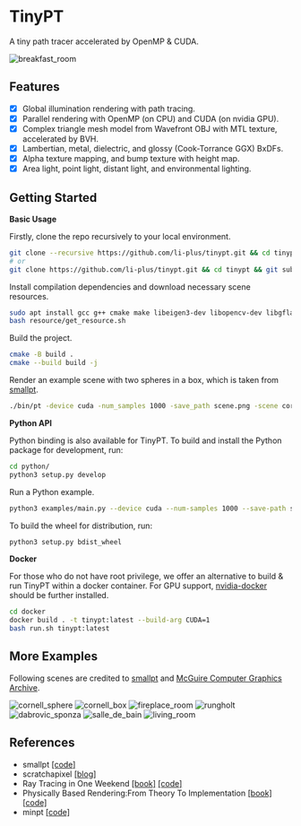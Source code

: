 # TinyPT

A tiny path tracer accelerated by OpenMP & CUDA.

![breakfast_room](docs/fig/breakfast_room.png)

## Features

* [x] Global illumination rendering with path tracing.
* [x] Parallel rendering with OpenMP (on CPU) and CUDA (on nvidia GPU).
* [x] Complex triangle mesh model from Wavefront OBJ with MTL texture, accelerated by BVH.
* [x] Lambertian, metal, dielectric, and glossy (Cook-Torrance GGX) BxDFs.
* [x] Alpha texture mapping, and bump texture with height map.
* [x] Area light, point light, distant light, and environmental lighting.

## Getting Started

**Basic Usage**

Firstly, clone the repo recursively to your local environment.

```sh
git clone --recursive https://github.com/li-plus/tinypt.git && cd tinypt
# or
git clone https://github.com/li-plus/tinypt.git && cd tinypt && git submodule update --init
```

Install compilation dependencies and download necessary scene resources.

```sh
sudo apt install gcc g++ cmake make libeigen3-dev libopencv-dev libgflags-dev libgoogle-glog-dev python3-dev python3-pip
bash resource/get_resource.sh
```

Build the project.

```sh
cmake -B build .
cmake --build build -j
```

Render an example scene with two spheres in a box, which is taken from [smallpt](https://www.kevinbeason.com/smallpt/).

```sh
./bin/pt -device cuda -num_samples 1000 -save_path scene.png -scene cornell_sphere
```

**Python API**

Python binding is also available for TinyPT. To build and install the Python package for development, run:

```sh
cd python/
python3 setup.py develop
```

Run a Python example.

```sh
python3 examples/main.py --device cuda --num-samples 1000 --save-path scene.png --scene cornell_sphere
```

To build the wheel for distribution, run:

```sh
python3 setup.py bdist_wheel
```

**Docker**

For those who do not have root privilege, we offer an alternative to build & run TinyPT within a docker container. For GPU support, [nvidia-docker](https://github.com/NVIDIA/nvidia-docker) should be further installed.

```sh
cd docker
docker build . -t tinypt:latest --build-arg CUDA=1
bash run.sh tinypt:latest
```

## More Examples

Following scenes are credited to [smallpt](https://www.kevinbeason.com/smallpt/) and [McGuire Computer Graphics Archive](https://casual-effects.com/data/).

![cornell_sphere](docs/fig/cornell_sphere.png)
![cornell_box](docs/fig/cornell_box.png)
![fireplace_room](docs/fig/fireplace_room.png)
![rungholt](docs/fig/rungholt.png)
![dabrovic_sponza](docs/fig/dabrovic_sponza.png)
![salle_de_bain](docs/fig/salle_de_bain.png)
![living_room](docs/fig/living_room.png)

## References

+ smallpt [[code]](https://www.kevinbeason.com/smallpt/)
+ scratchapixel [[blog]](https://www.scratchapixel.com/index.php)
+ Ray Tracing in One Weekend [[book]](https://raytracing.github.io/) [[code]](https://github.com/RayTracing/raytracing.github.io)
+ Physically Based Rendering:From Theory To Implementation [[book]](https://www.pbr-book.org/) [[code]](https://github.com/mmp/pbrt-v3)
+ minpt [[code]](https://github.com/hi2p-perim/minpt)

